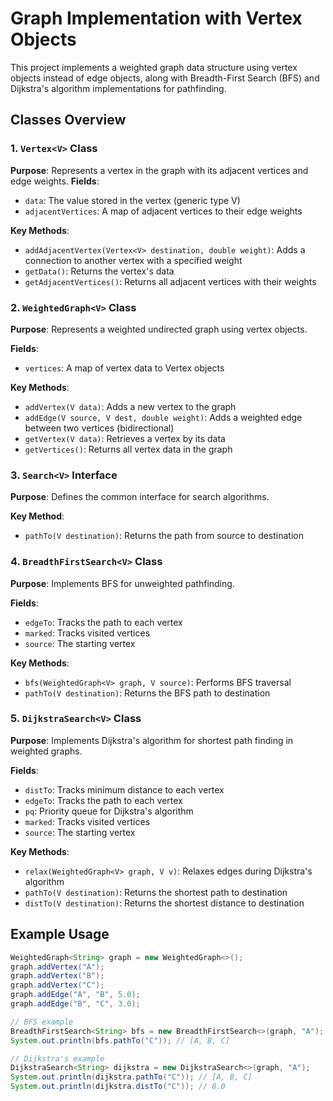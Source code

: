 # Graph Implementation with Vertex Objects
This project implements a weighted graph data structure using vertex objects instead of edge objects, along with Breadth-First Search (BFS) and Dijkstra's algorithm implementations for pathfinding.

## Classes Overview
### 1. `Vertex<V>` Class

**Purpose**: Represents a vertex in the graph with its adjacent vertices and edge weights.
**Fields**:
- `data`: The value stored in the vertex (generic type V)
- `adjacentVertices`: A map of adjacent vertices to their edge weights

**Key Methods**:
- `addAdjacentVertex(Vertex<V> destination, double weight)`: Adds a connection to another vertex with a specified weight
- `getData()`: Returns the vertex's data
- `getAdjacentVertices()`: Returns all adjacent vertices with their weights

### 2. `WeightedGraph<V>` Class

**Purpose**: Represents a weighted undirected graph using vertex objects.

**Fields**:
- `vertices`: A map of vertex data to Vertex objects

**Key Methods**:
- `addVertex(V data)`: Adds a new vertex to the graph
- `addEdge(V source, V dest, double weight)`: Adds a weighted edge between two vertices (bidirectional)
- `getVertex(V data)`: Retrieves a vertex by its data
- `getVertices()`: Returns all vertex data in the graph

### 3. `Search<V>` Interface

**Purpose**: Defines the common interface for search algorithms.

**Key Method**:
- `pathTo(V destination)`: Returns the path from source to destination

### 4. `BreadthFirstSearch<V>` Class

**Purpose**: Implements BFS for unweighted pathfinding.

**Fields**:
- `edgeTo`: Tracks the path to each vertex
- `marked`: Tracks visited vertices
- `source`: The starting vertex

**Key Methods**:
- `bfs(WeightedGraph<V> graph, V source)`: Performs BFS traversal
- `pathTo(V destination)`: Returns the BFS path to destination

### 5. `DijkstraSearch<V>` Class

**Purpose**: Implements Dijkstra's algorithm for shortest path finding in weighted graphs.

**Fields**:
- `distTo`: Tracks minimum distance to each vertex
- `edgeTo`: Tracks the path to each vertex
- `pq`: Priority queue for Dijkstra's algorithm
- `marked`: Tracks visited vertices
- `source`: The starting vertex

**Key Methods**:
- `relax(WeightedGraph<V> graph, V v)`: Relaxes edges during Dijkstra's algorithm
- `pathTo(V destination)`: Returns the shortest path to destination
- `distTo(V destination)`: Returns the shortest distance to destination

## Example Usage

```java
WeightedGraph<String> graph = new WeightedGraph<>();
graph.addVertex("A");
graph.addVertex("B");
graph.addVertex("C");
graph.addEdge("A", "B", 5.0);
graph.addEdge("B", "C", 3.0);

// BFS example
BreadthFirstSearch<String> bfs = new BreadthFirstSearch<>(graph, "A");
System.out.println(bfs.pathTo("C")); // [A, B, C]

// Dijkstra's example
DijkstraSearch<String> dijkstra = new DijkstraSearch<>(graph, "A");
System.out.println(dijkstra.pathTo("C")); // [A, B, C]
System.out.println(dijkstra.distTo("C")); // 8.0
